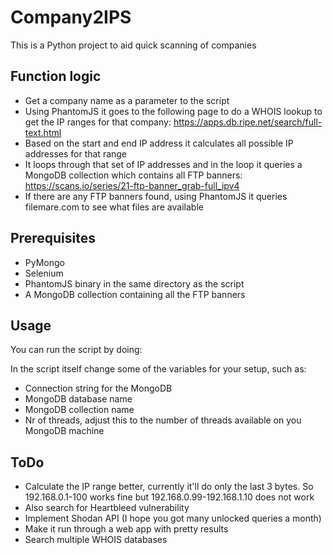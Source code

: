 # Company2IPS
This is a Python project to aid quick scanning of companies

## Function logic
* Get a company name as a parameter to the script
* Using PhantomJS it goes to the following page to do a WHOIS lookup to get the IP ranges for that company: https://apps.db.ripe.net/search/full-text.html
* Based on the start and end IP address it calculates all possible IP addresses for that range
* It loops through that set of IP addresses and in the loop it queries a MongoDB collection which contains all FTP banners: https://scans.io/series/21-ftp-banner_grab-full_ipv4
* If there are any FTP banners found, using PhantomJS it queries filemare.com to see what files are available

## Prerequisites
* PyMongo
* Selenium
* PhantomJS binary in the same directory as the script
* A MongoDB collection containing all the FTP banners

## Usage
You can run the script by doing:
<script>python Company2IPS.py '[Company name]'</script>

In the script itself change some of the variables for your setup, such as:
* Connection string for the MongoDB
* MongoDB database name
* MongoDB collection name
* Nr of threads, adjust this to the number of threads available on you MongoDB machine

## ToDo
* Calculate the IP range better, currently it'll do only the last 3 bytes. So 192.168.0.1-100 works fine but 192.168.0.99-192.168.1.10 does not work
* Also search for Heartbleed vulnerability
* Implement Shodan API (I hope you got many unlocked queries a month)
* Make it run through a web app with pretty results
* Search multiple WHOIS databases
